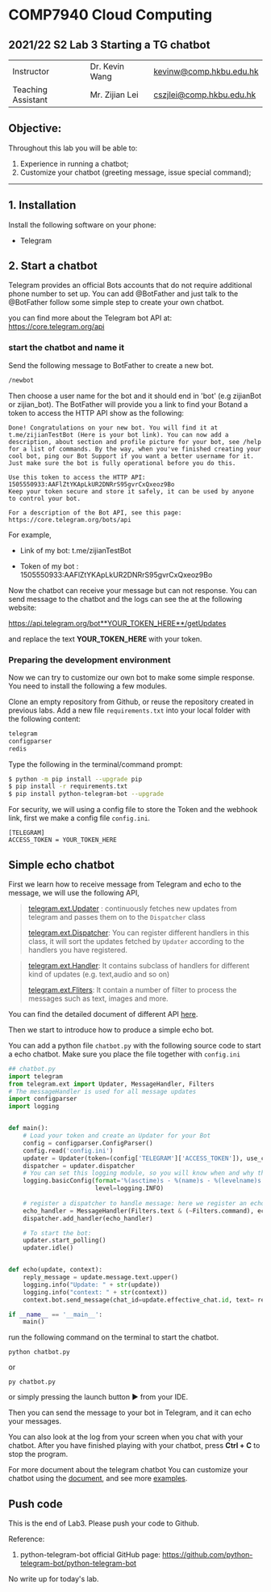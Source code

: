 # COMP7940 Cloud Computing 

## 2021/22 S2 Lab 3 Starting a TG chatbot


| | | |
|--|--|--|
| Instructor | Dr. Kevin Wang  | kevinw@comp.hkbu.edu.hk|
| Teaching Assistant | Mr. Zijian Lei | cszjlei@comp.hkbu.edu.hk |



**Objective:**
---
Throughout this lab you will be able to:
1. Experience in running a chatbot;
2. Customize your chatbot (greeting message, issue special command);

---

<!-- adding guideline for creating and customizing chatbot. 
create something from : https://core.telegram.org/bots
-->

## 1. Installation

Install the following software on your phone:

* Telegram  

## 2.  Start a chatbot
Telegram provides an official Bots accounts that do not require additional phone number to set up. You can add @BotFather and just talk to the @BotFather follow some simple step to create  your own chatbot.

you can find more about the Telegram bot API at: https://core.telegram.org/api

###  start the chatbot and name it
Send the following message to BotFather to create a new bot.
```cmd
/newbot
```

Then choose a user name for the bot and it should  end in 'bot'  (e.g zijianBot or zijian_bot). The BotFather will provide you a link to find your Botand a token to access the HTTP API show as the following:

```
Done! Congratulations on your new bot. You will find it at t.me/zijianTestBot (Here is your bot link). You can now add a description, about section and profile picture for your bot, see /help for a list of commands. By the way, when you've finished creating your cool bot, ping our Bot Support if you want a better username for it. Just make sure the bot is fully operational before you do this.

Use this token to access the HTTP API:
1505550933:AAFlZtYKApLkUR2DNRrS95gvrCxQxeoz9Bo
Keep your token secure and store it safely, it can be used by anyone to control your bot.

For a description of the Bot API, see this page: https://core.telegram.org/bots/api
```
For example, 

- Link of my bot:  t.me/zijianTestBot  

- Token of my bot : 1505550933:AAFlZtYKApLkUR2DNRrS95gvrCxQxeoz9Bo


Now the chatbot can receive your message but can not response. You can send message to the chatbot and the logs can see the  at the following website:

https://api.telegram.org/bot**YOUR_TOKEN_HERE**/getUpdates

and replace the text **YOUR_TOKEN_HERE** with your token.

### Preparing the development environment

Now we can try to customize our own bot to make some simple response. You need to install the following a few modules.


Clone an empty repository from Github, or reuse the repository created in previous labs. 
Add a new file `requirements.txt` into your local folder with the following content:
```txt
telegram
configparser
redis
```

Type the following in the terminal/command prompt:

```sh
$ python -m pip install --upgrade pip
$ pip install -r requirements.txt
$ pip install python-telegram-bot --upgrade
```
For security, we will using a config file to store the Token and the webhook link, first we make a config file `config.ini`. 


```
[TELEGRAM]
ACCESS_TOKEN = YOUR_TOKEN_HERE
```
<!-- When you want to use this config file. You can use the following code in python.

```python
import configparser
config = configparser.ConfigParser()
config.read('config.ini')
``` -->


## Simple echo chatbot

First we learn how to receive message from Telegram and echo to the message, we will use the following API, 



> [telegram.ext.Updater]( https://python-telegram-bot.readthedocs.io/en/latest/telegram.ext.updater.html#telegram.ext.updater.Updater) : continuously fetches new updates from telegram and passes them on to the `Dispatcher` class
>
> [telegram.ext.Dispatcher](https://python-telegrambot.readthedocs.io/en/latest/telegram.ext.dispatcher.html#telegram.ext.Dispatcher): You can register different handlers in this class, it will sort the updates fetched by `Updater` according to the handlers you have registered.

>[telegram.ext.Handler](http://python-telegram-bot.readthedocs.io/en/latest/telegram.ext.messagehandler.html): It contains subclass of handlers for different kind of updates (e.g. text,audio and so on)
> 
>[telegram.ext.Fliters](https://python-telegram-bot.readthedocs.io/en/stable/telegram.ext.filters.html): It contain a number of filter to process the messages such as text, images and more.

You can find the detailed document of different API [here](https://python-telegram-bot.readthedocs.io/en/latest/telegram.html).



Then we start to introduce how to produce a simple echo bot. 

You can add a python file `chatbot.py` with the following source code to start a echo chatbot. Make sure you place the file together with `config.ini`

```python
## chatbot.py
import telegram
from telegram.ext import Updater, MessageHandler, Filters
# The messageHandler is used for all message updates
import configparser
import logging


def main():
    # Load your token and create an Updater for your Bot
    config = configparser.ConfigParser()
    config.read('config.ini')
    updater = Updater(token=(config['TELEGRAM']['ACCESS_TOKEN']), use_context=True)
    dispatcher = updater.dispatcher
    # You can set this logging module, so you will know when and why things do not work as expected
    logging.basicConfig(format='%(asctime)s - %(name)s - %(levelname)s - %(message)s',
                        level=logging.INFO)
    
    # register a dispatcher to handle message: here we register an echo dispatcher
    echo_handler = MessageHandler(Filters.text & (~Filters.command), echo)
    dispatcher.add_handler(echo_handler)

    # To start the bot:
    updater.start_polling()
    updater.idle()


def echo(update, context):
    reply_message = update.message.text.upper()
    logging.info("Update: " + str(update))
    logging.info("context: " + str(context))
    context.bot.send_message(chat_id=update.effective_chat.id, text= reply_message)

if __name__ == '__main__':
    main()
```

run the following command on the terminal to start the chatbot.

```
python chatbot.py
```
or

```
py chatbot.py
```

or simply pressing the launch button ▶️  from your IDE.


Then you can send the message to your bot in Telegram, and it can echo your messages.

You can also look at the log from your screen when you chat with your chatbot. After you have finished playing with your chatbot, press **Ctrl + C** to stop the program.


For more document about the telegram chatbot You can customize your chatbot using the [document](https://github.com/python-telegram-bot/python-telegram-bot), and see more [examples](https://github.com/python-telegram-bot/python-telegram-bot/tree/master/examples).


## Push code

This is the end of Lab3. Please push your code to Github.



Reference:

1. python-telegram-bot official GitHub page: https://github.com/python-telegram-bot/python-telegram-bot


No write up for today's lab.
